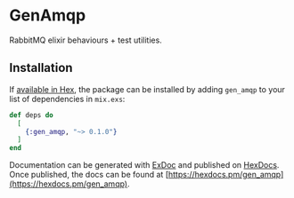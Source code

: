 # GenAmqp

RabbitMQ elixir behaviours + test utilities.

## Installation

If [available in Hex](https://hex.pm/docs/publish), the package can be installed
by adding `gen_amqp` to your list of dependencies in `mix.exs`:

```elixir
def deps do
  [
    {:gen_amqp, "~> 0.1.0"}
  ]
end
```

Documentation can be generated with [ExDoc](https://github.com/elixir-lang/ex_doc)
and published on [HexDocs](https://hexdocs.pm). Once published, the docs can
be found at [https://hexdocs.pm/gen_amqp](https://hexdocs.pm/gen_amqp).
